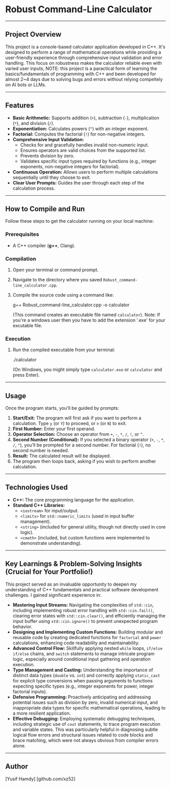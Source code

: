 # Robust Command-Line Calculator

---

## Project Overview
This project is a console-based calculator application developed in C++. It's designed to perform a range of mathematical operations while providing a user-friendly experience through comprehensive input validation and error handling. This focus on robustness makes the calculator reliable even with varied user inputs, NOTE: this project is a paractical form of learning the basics/fundamentals of programming with C++ and been developed for almost 2~4 days due to solving bugs and errors without relying compeltely on AI bots or LLMs.

---

## Features
* **Basic Arithmetic:** Supports addition (`+`), subtraction (`-`), multiplication (`*`), and division (`/`).
* **Exponentiation:** Calculates powers (`^`) with an integer exponent.
* **Factorial:** Computes the factorial (`!`) for non-negative integers.
* **Comprehensive Input Validation:**
    * Checks for and gracefully handles invalid non-numeric input.
    * Ensures operators are valid choices from the supported list.
    * Prevents division by zero.
    * Validates specific input types required by functions (e.g., integer exponents, non-negative integers for factorial).
* **Continuous Operation:** Allows users to perform multiple calculations sequentially until they choose to exit.
* **Clear User Prompts:** Guides the user through each step of the calculation process.

---

## How to Compile and Run
Follow these steps to get the calculator running on your local machine:

### Prerequisites
* A C++ compiler (**g++**, Clang).

### Compilation
1.  Open your terminal or command prompt.
2.  Navigate to the directory where you saved `Robust_command-line_calculator.cpp`.
3.  Compile the source code using a command like:

    g++ Robust_command-line_calculator.cpp -o calculator

    (This command creates an executable file named `calculator`).
    Note: If you're a windows user then you have to add the extension '.exe' for your excutable file.

### Execution
1.  Run the compiled executable from your terminal:

    ./calculator

    (On Windows, you might simply type `calculator.exe` or `calculator` and press Enter).

---

## Usage
Once the program starts, you'll be guided by prompts:
1.  **Start/Exit:** The program will first ask if you want to perform a calculation. Type `y` (or `Y`) to proceed, or `n` (or `N`) to exit.
2.  **First Number:** Enter your first operand.
3.  **Operator Selection:** Choose an operator from `+`, `-`, `*`, `/`, `!`, or `^`.
4.  **Second Number (Conditional):** If you selected a binary operator (`+`, `-`, `*`, `/`, `^`), you'll be prompted for a second number. For factorial (`!`), no second number is needed.
5.  **Result:** The calculated result will be displayed.
6.  The program then loops back, asking if you wish to perform another calculation.

---

## Technologies Used
* **C++:** The core programming language for the application.
* **Standard C++ Libraries:**
    * `<iostream>` for input/output.
    * `<limits>` for `std::numeric_limits` (used in input buffer management).
    * `<string>` (included for general utility, though not directly used in core logic).
    * `<cmath>` (included, but custom functions were implemented to demonstrate understanding).

---

## Key Learnings & Problem-Solving Insights (Crucial for Your Portfolio!)
This project served as an invaluable opportunity to deepen my understanding of C++ fundamentals and practical software development challenges. I gained significant experience in:

* **Mastering Input Streams:** Navigating the complexities of `std::cin`, including implementing robust error handling with `std::cin.fail()`, clearing error states with `std::cin.clear()`, and efficiently managing the input buffer using `std::cin.ignore()` to prevent unexpected program behavior.
* **Designing and Implementing Custom Functions:** Building modular and reusable code by creating dedicated functions for `factorial` and `power` calculations, enhancing code readability and maintainability.
* **Advanced Control Flow:** Skillfully applying nested `while` loops, `if/else if/else` chains, and `switch` statements to manage intricate program logic, especially around conditional input gathering and operation execution.
* **Type Management and Casting:** Understanding the importance of distinct data types (`double` vs. `int`) and correctly applying `static_cast` for explicit type conversions when passing arguments to functions expecting specific types (e.g., integer exponents for power, integer factorial inputs).
* **Defensive Programming:** Proactively anticipating and addressing potential issues such as division by zero, invalid numerical input, and inappropriate data types for specific mathematical operations, leading to a more resilient application.
* **Effective Debugging:** Employing systematic debugging techniques, including strategic use of `cout` statements, to trace program execution and variable states. This was particularly helpful in diagnosing subtle logical flow errors and structural issues related to code blocks and brace matching, which were not always obvious from compiler errors alone.

---

## Author
[Yusif Hamdy]
[github.com/xz52]
